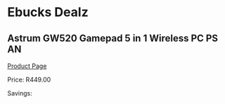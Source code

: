 
# Ebucks Dealz
## Astrum GW520 Gamepad 5 in 1 Wireless PC PS AN
[Product Page](https://www.ebucks.com/web/shop/productSelected.do?prodId=1227763754&catId=365757697)

Price: R449.00

Savings: 


	